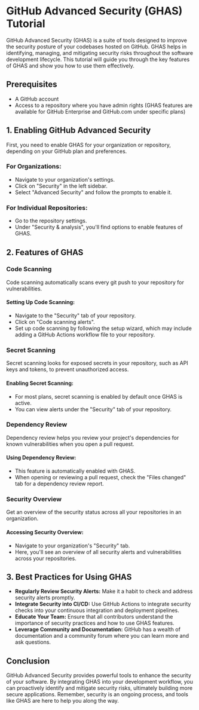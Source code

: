 # GitHub Advanced Security (GHAS) Tutorial

GitHub Advanced Security (GHAS) is a suite of tools designed to improve the security posture of your codebases hosted on GitHub. GHAS helps in identifying, managing, and mitigating security risks throughout the software development lifecycle. This tutorial will guide you through the key features of GHAS and show you how to use them effectively.

## Prerequisites
- A GitHub account
- Access to a repository where you have admin rights (GHAS features are available for GitHub Enterprise and GitHub.com under specific plans)

## 1. Enabling GitHub Advanced Security
First, you need to enable GHAS for your organization or repository, depending on your GitHub plan and preferences.

### For Organizations:
- Navigate to your organization's settings.
- Click on "Security" in the left sidebar.
- Select "Advanced Security" and follow the prompts to enable it.

### For Individual Repositories:
- Go to the repository settings.
- Under "Security & analysis", you'll find options to enable features of GHAS.

## 2. Features of GHAS

### Code Scanning
Code scanning automatically scans every git push to your repository for vulnerabilities.

#### Setting Up Code Scanning:
- Navigate to the "Security" tab of your repository.
- Click on "Code scanning alerts".
- Set up code scanning by following the setup wizard, which may include adding a GitHub Actions workflow file to your repository.

### Secret Scanning
Secret scanning looks for exposed secrets in your repository, such as API keys and tokens, to prevent unauthorized access.

#### Enabling Secret Scanning:
- For most plans, secret scanning is enabled by default once GHAS is active.
- You can view alerts under the "Security" tab of your repository.

### Dependency Review
Dependency review helps you review your project's dependencies for known vulnerabilities when you open a pull request.

#### Using Dependency Review:
- This feature is automatically enabled with GHAS.
- When opening or reviewing a pull request, check the "Files changed" tab for a dependency review report.

### Security Overview
Get an overview of the security status across all your repositories in an organization.

#### Accessing Security Overview:
- Navigate to your organization's "Security" tab.
- Here, you'll see an overview of all security alerts and vulnerabilities across your repositories.

## 3. Best Practices for Using GHAS
- **Regularly Review Security Alerts:** Make it a habit to check and address security alerts promptly.
- **Integrate Security into CI/CD:** Use GitHub Actions to integrate security checks into your continuous integration and deployment pipelines.
- **Educate Your Team:** Ensure that all contributors understand the importance of security practices and how to use GHAS features.
- **Leverage Community and Documentation:** GitHub has a wealth of documentation and a community forum where you can learn more and ask questions.

## Conclusion
GitHub Advanced Security provides powerful tools to enhance the security of your software. By integrating GHAS into your development workflow, you can proactively identify and mitigate security risks, ultimately building more secure applications. Remember, security is an ongoing process, and tools like GHAS are here to help you along the way.
